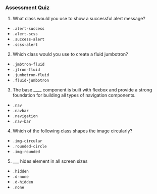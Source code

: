 
### Assessment Quiz

1. What class would you use to show a successful alert message?

- `.alert-success` 
- `.alert-scss`
- `.success-alert`
- `.scss-alert`

2. Which class would you use to create a fluid jumbotron?

- `.jmbtron-fluid`
- `.jtron-fluid`
- `.jumbotron-fluid` 
- `.fluid-jumbotron`

3. The base \_\_\_\_ component is built with flexbox and provide a strong foundation for building all types of navigation components.

- `.nav` 
- `.navbar`
- `.navigation`
- `.nav-bar`

4. Which of the following class shapes the image circularly?

- `.img-circular`
- `.rounded-circle`
- `.img-rounded`

5. \_\_\_ hides element in all screen sizes

- `.hidden`
- `.d-none` 
- `.d-hidden`
- `.none`
